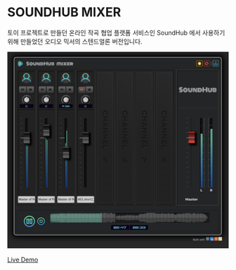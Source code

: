 # SOUNDHUB MIXER

토이 프로젝트로 만들던 온라인 작곡 협업 플랫폼 서비스인 SoundHub 에서 사용하기 위해 만들었던 오디오 믹서의 스텐드얼론 버전입니다.

![main image](/assets/screenshot1.png)

[Live Demo](http://soundhub-mixer.s3-website.ap-northeast-2.amazonaws.com/)
